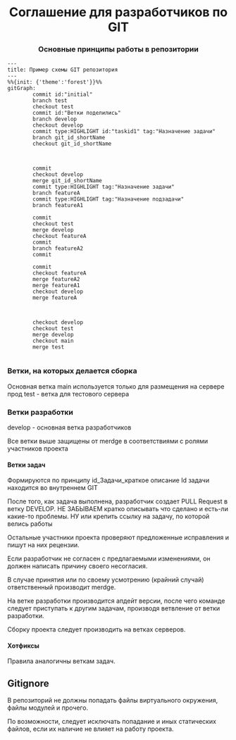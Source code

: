 
<h1 align="center">Соглашение для разработчиков по GIT</h1>
<h3 align="center">Основные принципы работы в репозитории</h3>


```mermaid
---
title: Пример схемы GIT репозитория
---
%%{init: {'theme':'forest'}}%%
gitGraph:
        commit id:"initial"
        branch test
        checkout test
        commit id:"Ветки поделились"
        branch develop
        checkout develop
        commit type:HIGHLIGHT id:"taskid1" tag:"Назначение задачи"
        branch git_id_shortName
        checkout git_id_shortName
        
       
        
        commit
        checkout develop
        merge git_id_shortName
        commit type:HIGHLIGHT tag:"Назначение задачи"
        branch featureA
        commit type:HIGHLIGHT tag:"Назначение подзадачи"
        branch featureA1
        
        commit
        checkout test
        merge develop
        checkout featureA
        commit
        branch featureA2
        commit
        
        commit
        checkout featureA
        merge featureA2
        merge featureA1
        checkout develop
        merge featureA
       
        
       
        checkout develop
        checkout test
        merge develop
        checkout main
        merge test
      

```
### Ветки, на которых делается сборка
Основная ветка main используется только для размещения на сервере прод
test - ветка для тестового сервера


### Ветки разработки
develop - основная ветка разработчиков

Все ветки выше защищены от merdge в соответствиями с ролями участников проекта

#### Ветки задач
Формируются по принципу id_Задачи_краткое описание
Id задачи находится во внутреннем GIT


После того, как задача выполнена, разработчик создает PULL Request в ветку DEVELOP. НЕ ЗАБЫВАЕМ кратко описывать что сделано и есть-ли какие-то проблемы. НУ или крепить ссылку на задачу, по которой велись работы

Остальные участники проекта проверяют предложенные исправления и пишут на них рецензии.

Если разработчик не согласен с предлагаемыми изменениями, он должен написать причину своего несогласия.

В случае принятия или по своему усмотрению (крайний случай) ответственный производит merdge.

На ветке разработки производится апдейт версии, после чего команде следует приступать к другим задачам, производя ветвление от ветки разработки.

Сборку проекта следует производить на ветках серверов.

#### Хотфиксы
Правила аналогичны веткам задач.


## Gitignore
В репозиторий не должны попадать файлы виртуального окружения, файлы модулей и прочего.

По возможности, следует исключать попадание и иных статических файлов, если их наличие не влияет на работу проекта.
